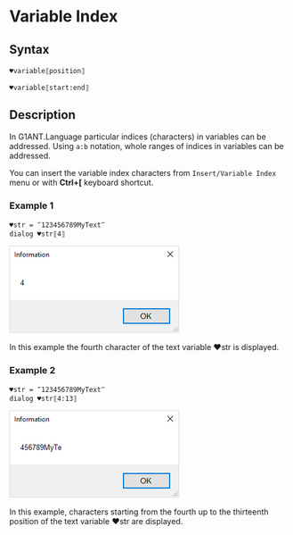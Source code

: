 # Variable Index

## **Syntax**

```text
♥variable⟦position⟧
```

```text
♥variable⟦start:end⟧
```

## Description

In G1ANT.Language particular indices \(characters\) in variables can be addressed. Using `a:b` notation, whole ranges of indices in variables can be addressed.

You can insert the variable index characters from `Insert/Variable Index` menu or with **Ctrl+\[** keyboard shortcut.

### Example 1

```text
♥str = ‴123456789MyText‴
dialog ♥str⟦4⟧
```

![](../../-assets/varindex1.png)

In this example the fourth character of the text variable ♥str is displayed.

### **Example 2**

```text
♥str = ‴123456789MyText‴
dialog ♥str⟦4:13⟧
```

![](../../-assets/varindex2.png)

In this example, characters starting from the fourth up to the thirteenth position of the text variable ♥str are displayed.

